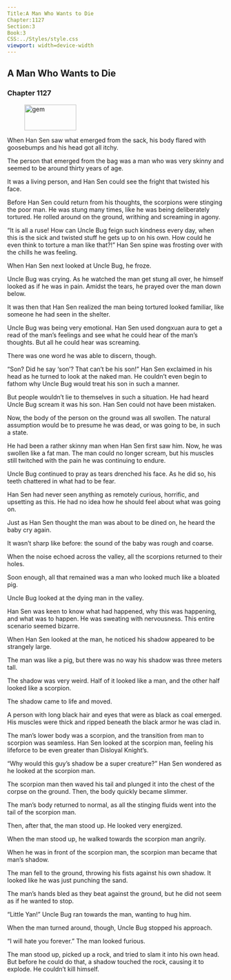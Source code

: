 ```yaml
---
Title:A Man Who Wants to Die 
Chapter:1127 
Section:3 
Book:3 
CSS:../Styles/style.css 
viewport: width=device-width
---
```

  
## A Man Who Wants to Die
### Chapter 1127
  
<figure>
	<img src="../Images/gem.gif" alt="gem" id="gem" width="120" height="60" />
</figure>
  

  
When Han Sen saw what emerged from the sack, his body flared with goosebumps and his head got all itchy.

The person that emerged from the bag was a man who was very skinny and seemed to be around thirty years of age.

It was a living person, and Han Sen could see the fright that twisted his face.

Before Han Sen could return from his thoughts, the scorpions were stinging the poor man. He was stung many times, like he was being deliberately tortured. He rolled around on the ground, writhing and screaming in agony.

“It is all a ruse! How can Uncle Bug feign such kindness every day, when this is the sick and twisted stuff he gets up to on his own. How could he even think to torture a man like that?!” Han Sen spine was frosting over with the chills he was feeling.

When Han Sen next looked at Uncle Bug, he froze.

Uncle Bug was crying. As he watched the man get stung all over, he himself looked as if he was in pain. Amidst the tears, he prayed over the man down below.

It was then that Han Sen realized the man being tortured looked familiar, like someone he had seen in the shelter.

Uncle Bug was being very emotional. Han Sen used dongxuan aura to get a read of the man’s feelings and see what he could hear of the man’s thoughts. But all he could hear was screaming.

There was one word he was able to discern, though.

“Son? Did he say ‘son’? That can’t be his son!” Han Sen exclaimed in his head as he turned to look at the naked man. He couldn’t even begin to fathom why Uncle Bug would treat his son in such a manner.

But people wouldn’t lie to themselves in such a situation. He had heard Uncle Bug scream it was his son. Han Sen could not have been mistaken.

Now, the body of the person on the ground was all swollen. The natural assumption would be to presume he was dead, or was going to be, in such a state.

He had been a rather skinny man when Han Sen first saw him. Now, he was swollen like a fat man. The man could no longer scream, but his muscles still twitched with the pain he was continuing to endure.

Uncle Bug continued to pray as tears drenched his face. As he did so, his teeth chattered in what had to be fear.

Han Sen had never seen anything as remotely curious, horrific, and upsetting as this. He had no idea how he should feel about what was going on.

Just as Han Sen thought the man was about to be dined on, he heard the baby cry again.

It wasn’t sharp like before: the sound of the baby was rough and coarse.

When the noise echoed across the valley, all the scorpions returned to their holes.

Soon enough, all that remained was a man who looked much like a bloated pig.

Uncle Bug looked at the dying man in the valley.

Han Sen was keen to know what had happened, why this was happening, and what was to happen. He was sweating with nervousness. This entire scenario seemed bizarre.

When Han Sen looked at the man, he noticed his shadow appeared to be strangely large.

The man was like a pig, but there was no way his shadow was three meters tall.

The shadow was very weird. Half of it looked like a man, and the other half looked like a scorpion.

The shadow came to life and moved.

A person with long black hair and eyes that were as black as coal emerged. His muscles were thick and ripped beneath the black armor he was clad in.

The man’s lower body was a scorpion, and the transition from man to scorpion was seamless. Han Sen looked at the scorpion man, feeling his lifeforce to be even greater than Disloyal Knight’s.

“Why would this guy’s shadow be a super creature?” Han Sen wondered as he looked at the scorpion man.

The scorpion man then waved his tail and plunged it into the chest of the corpse on the ground. Then, the body quickly became slimmer.

The man’s body returned to normal, as all the stinging fluids went into the tail of the scorpion man.

Then, after that, the man stood up. He looked very energized.

When the man stood up, he walked towards the scorpion man angrily.

When he was in front of the scorpion man, the scorpion man became that man’s shadow.

The man fell to the ground, throwing his fists against his own shadow. It looked like he was just punching the sand.

The man’s hands bled as they beat against the ground, but he did not seem as if he wanted to stop.

“Little Yan!” Uncle Bug ran towards the man, wanting to hug him.

When the man turned around, though, Uncle Bug stopped his approach.

“I will hate you forever.” The man looked furious.

The man stood up, picked up a rock, and tried to slam it into his own head. But before he could do that, a shadow touched the rock, causing it to explode. He couldn’t kill himself.